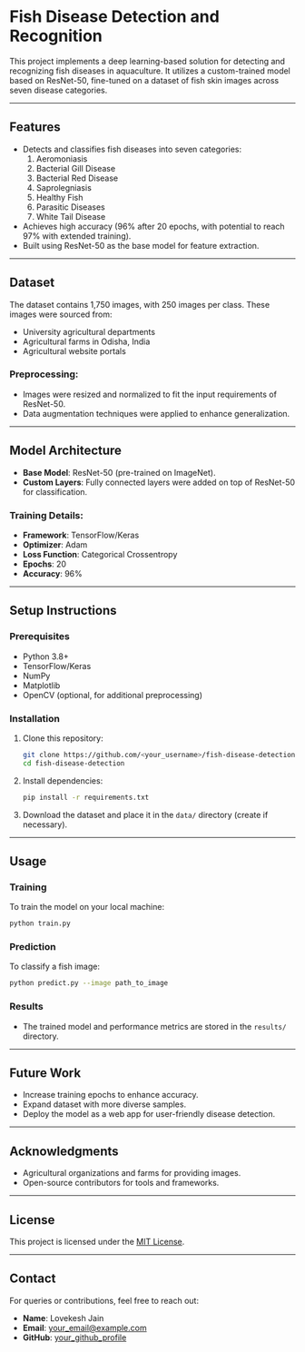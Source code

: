 # Fish Disease Detection and Recognition

This project implements a deep learning-based solution for detecting and recognizing fish diseases in aquaculture. It utilizes a custom-trained model based on ResNet-50, fine-tuned on a dataset of fish skin images across seven disease categories.

---

## Features
- Detects and classifies fish diseases into seven categories:
  1. Aeromoniasis
  2. Bacterial Gill Disease
  3. Bacterial Red Disease
  4. Saprolegniasis
  5. Healthy Fish
  6. Parasitic Diseases
  7. White Tail Disease
- Achieves high accuracy (96% after 20 epochs, with potential to reach 97% with extended training).
- Built using ResNet-50 as the base model for feature extraction.

---

## Dataset
The dataset contains 1,750 images, with 250 images per class. These images were sourced from:
- University agricultural departments
- Agricultural farms in Odisha, India
- Agricultural website portals

### Preprocessing:
- Images were resized and normalized to fit the input requirements of ResNet-50.
- Data augmentation techniques were applied to enhance generalization.

---

## Model Architecture
- **Base Model**: ResNet-50 (pre-trained on ImageNet).
- **Custom Layers**: Fully connected layers were added on top of ResNet-50 for classification.

### Training Details:
- **Framework**: TensorFlow/Keras
- **Optimizer**: Adam
- **Loss Function**: Categorical Crossentropy
- **Epochs**: 20
- **Accuracy**: 96%

---

## Setup Instructions

### Prerequisites
- Python 3.8+
- TensorFlow/Keras
- NumPy
- Matplotlib
- OpenCV (optional, for additional preprocessing)

### Installation
1. Clone this repository:
    ```bash
    git clone https://github.com/<your_username>/fish-disease-detection.git
    cd fish-disease-detection
    ```
2. Install dependencies:
    ```bash
    pip install -r requirements.txt
    ```

3. Download the dataset and place it in the `data/` directory (create if necessary).

---

## Usage

### Training
To train the model on your local machine:
```bash
python train.py
```

### Prediction
To classify a fish image:
```bash
python predict.py --image path_to_image
```

### Results
- The trained model and performance metrics are stored in the `results/` directory.

---

## Future Work
- Increase training epochs to enhance accuracy.
- Expand dataset with more diverse samples.
- Deploy the model as a web app for user-friendly disease detection.

---

## Acknowledgments
- Agricultural organizations and farms for providing images.
- Open-source contributors for tools and frameworks.

---

## License
This project is licensed under the [MIT License](LICENSE).

---

## Contact
For queries or contributions, feel free to reach out:
- **Name**: Lovekesh Jain
- **Email**: your_email@example.com
- **GitHub**: [your_github_profile](https://github.com/<your_username>)

